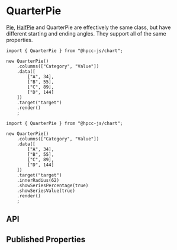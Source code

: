 # QuarterPie

<!--meta
{
    "id": 10988,
    "name": "QuarterPie",
    "kind": 128,
    "kindString": "Class",
    "flags": {
        "isExported": true
    },
    "sources": [
        {
            "fileName": "QuarterPie.ts",
            "line": 3,
            "character": 23
        },
        {
            "fileName": "QuarterPie.ts",
            "line": 31,
            "character": 27
        }
    ],
    "extendedTypes": [
        {
            "type": "reference",
            "name": "Pie",
            "id": 8247
        }
    ],
    "folder": "packages/chart"
}
-->

[Pie](./Pie.md), [HalfPie](./HalfPie.md) and QuarterPie are effectively the same class, but have different starting and ending angles. They support all of the same properties.
```sample-code
import { QuarterPie } from "@hpcc-js/chart";

new QuarterPie()
    .columns(["Category", "Value"])
    .data([
        ["A", 34],
        ["B", 55],
        ["C", 89],
        ["D", 144]
    ])
    .target("target")
    .render()
    ;
```
```sample-code
import { QuarterPie } from "@hpcc-js/chart";

new QuarterPie()
    .columns(["Category", "Value"])
    .data([
        ["A", 34],
        ["B", 55],
        ["C", 89],
        ["D", 144]
    ])
    .target("target")
    .innerRadius(62)
    .showSeriesPercentage(true)
    .showSeriesValue(true)
    .render()
    ;
```

## API

## Published Properties
```@hpcc-js/chart:QuarterPie
```
